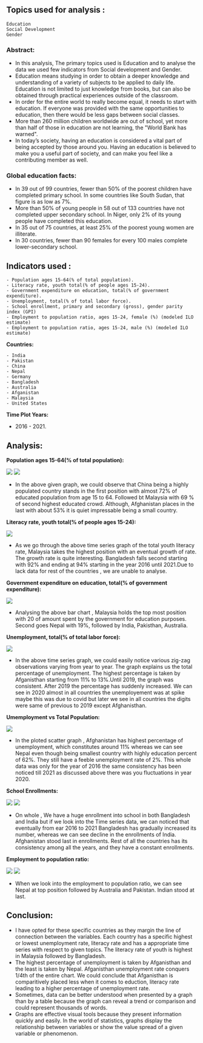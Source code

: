 ## Topics used for analysis : 
```
Education
Social Development
Gender
```

### Abstract:

- In this analysis, The primary topics used is Education and to analyse the data we used few indicators from Social development and Gender.
- Education means studying in order to obtain a deeper knowledge and understanding of a variety of subjects to be applied to daily life. Education is not limited to just knowledge from books, but can also be obtained through practical experiences outside of the classroom.
- In order for the entire world to really become equal, it needs to start with education. If everyone was provided with the same opportunities to education, then there would be less gaps between social classes.
- More than 260 million children worldwide are out of school, yet more than half of those in education are not learning, the "World Bank has warned".
- In today’s society, having an education is considered a vital part of being accepted by those around you. Having an education is believed to make you a useful part of society, and can make you feel like a contributing member as well.

### Global education facts: 

- In 39 out of 99 countries, fewer than 50% of the poorest children have completed primary school. In some countries like South Sudan, that figure is as low as 7%.
- More than 50% of young people in 58 out of 133 countries have not completed upper secondary school. In Niger, only 2% of its young people have completed this education.
- In 35 out of 75 countries, at least 25% of the poorest young women are illiterate. 
- In 30 countries, fewer than 90 females for every 100 males complete lower-secondary school. 

## Indicators used : 
```
- Population ages 15-64(% of total population).
- Literacy rate, youth total(% of people ages 15-24).
- Government expenditure on education, total(% of government expenditure).
- Unemployment, total(% of total labor force).
- School enrollment, primary and secondary (gross), gender parity index (GPI)
- Employment to population ratio, ages 15-24, female (%) (modeled ILO estimate)
- Employment to population ratio, ages 15-24, male (%) (modeled ILO estimate)
```
**Countries:**
```
- India
- Pakistan
- China
- Nepal
- Germany
- Bangladesh
- Australia
- Afganistan
- Malaysia
- United States
```

**Time Plot Years:**
- 2016 - 2021. 


## Analysis: 

**Population ages 15-64(% of total population):**

![](charts/newplot.png)
![](charts/2.png)
- In the above given graph, we could observe that China being a highly populated country stands in the first position with almost 72% of educated population from age 15 to 64. Followed bt Malaysia with 69 % of second highest educated crowd. Although, Afghanistan places in the last with about 53% it is quiet impressable being a small country.

**Literacy rate, youth total(% of people ages 15-24):**


![](charts/11.png)
- As we go through the above time series graph of the total youth literacy rate, Malaysia takes the highest position with an eventual growth of rate. The growth rate is quite interesting. Bangladesh falls second starting with 92% and ending at 94% starting in the year 2016 until 2021.Due to lack data for rest of the countries , we are unable to analyse.

**Government expenditure on education, total(% of government expenditure):**

![](charts/3.png)
- Analysing the above bar chart , Malaysia holds the top most position with 20 of amount spent by the government for education purposes. Second goes Nepal with 19%, followed by India, Pakisthan, Australia. 


**Unemployment, total(% of total labor force):**

![](charts/4.png)
- In the above time series graph, we could easily notice various zig-zag observations varying from year to year. The graph explains us the total percentage of unemployment. The highest percentage is taken by Afganisthan starting from 11% to 13%.Until 2019, the graph was consistent. After 2019 the percentage has suddenly increased. We can see in 2020 almost in all countries the unemployement was at spike maybe this was due to covid but later we see in all countries the digits were same of previous to 2019 except Afghanisthan.

**Umemployment vs Total Population:**

![](charts/12.png)
- In the ploted scatter graph , Afghanistan has highest percentage of unemployment, which constitutes around 11% whereas we can see Nepal even though being smallest country with highly education percent of 62%. They still have a feeble unemployment rate of 2%. This whole data was only for the year of 2016 the same consistency has been noticed till 2021 as discussed above there was you fluctuations in year 2020.


**School Enrollments:**

![](charts/7.png)
![](charts/8.png)
- On whole , We have a huge enrollment into school in both Bangladesh and India but if we look into the Time series data, we can noticed that eventually from ear 2016 to 2021 Bangladesh has gradually increased its number, whereas we can see decline in the enrollments of India. Afghanistan stood last in enrollments. Rest of all the countries has its consistency among all the years, and they have a constant enrollments.

**Employment to population ratio:**

![](charts/9.png)
![](charts/10.png)

- When we look into the employment to population ratio, we can see Nepal at top position followed by Australia and Pakistan. Indian stood at last.

## Conclusion: 

- I have opted for these specific countries as they margin the line of connection between the variables. Each country has a specific highest or lowest unemployment rate, literacy rate and has a appropriate time series with respect to given topics. The literacy rate of youth is highest in Malaysia followed by Bangladesh. 
- The highest percentage of unemployment is taken by Afganisthan and the least is taken by Nepal. Afganisthan unemployment rate conquers 1/4th of the entire chart. We could conclude that Afganisthan is comparitively placed less when it comes to eduction, literacy rate leading to a higher percentage of unemployment rate. 
- Sometimes, data can be better understood when presented by a graph than by a table because the graph can reveal a trend or comparison and could represent thousands of words. 
- Graphs are effective visual tools because they present information quickly and easily. In the world of statistics, graphs display the relationship between variables or show the value spread of a given variable or phenomenon.

